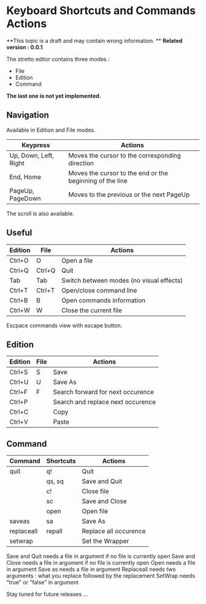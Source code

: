 # Keyboard Shortcuts and Commands Actions

**This topic is a draft and may contain wrong information. **
**Related version : 0.0.1**

The stretto editor contains three modes :
 * File
 * Edition
 * Command

**The last one is not yet implemented.**

## Navigation

Available in Edition and File modes.

Keypress              | Actions
----------------------| ----------------------
Up, Down, Left, Right | Moves the cursor to the corresponding direction
End, Home             | Moves the cursor to the end or the beginning of the line
PageUp, PageDown      | Moves to the previous or the next PageUp

The scroll is also available.

## Useful

Edition     | File          | Actions
----------- | ------------- | -----------
Ctrl+O      | O             | Open a file
Ctrl+Q      | Ctrl+Q        | Quit
Tab         | Tab           | Switch between modes (no visual effects)
Ctrl+T      | Ctrl+T        | Open/close command line
Ctrl+B      | B             | Open commands information
Ctrl+W      | W             | Close the current file

Escpace commands view with escape button.

## Edition

Edition     | File          | Actions
----------- | ------------- | -----------
Ctrl+S      | S             | Save
Ctrl+U      | U             | Save As
Ctrl+F      | F             | Search forward for next occurence
Ctrl+P      |               | Search and replace next occurence
Ctrl+C      |               | Copy
Ctrl+V      |               | Paste

## Command

Command    | Shortcuts       | Actions
-----------|-----------------| -----------
quit       | q!              | Quit
           | qs, sq          | Save and Quit
           | c!              | Close file
           | sc              | Save and Close
           | open            | Open file
saveas     | sa              | Save As
replaceall | repall          | Replace all occurence
setwrap    |                 | Set the Wrapper


Save and Quit needs a file in argument if no file is currently open
Save and Close needs a file in argument if no file is currently open
Open needs a file in argument
Save as needs a file in argument
Replaceall needs two arguments : what you replace followed by the replacement
SetWrap needs "true" or "false" in argument

Stay tuned for future releases ...
